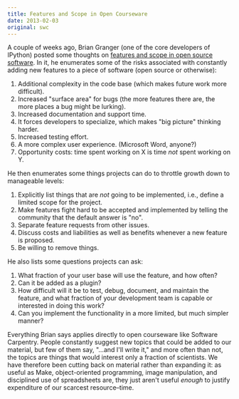 ```yaml
---
title: Features and Scope in Open Courseware
date: 2013-02-03
original: swc
---
```


<p>A couple of weeks ago, Brian Granger (one of the core developers of IPython) posted some thoughts on <a href="http://brianegranger.com/?p=249">features and scope in open source software</a>.  In it, he enumerates some of the risks associated with constantly adding new features to a piece of software (open source or otherwise):</p>

<ol>
  <li>Additional complexity in the code base (which makes future work more difficult).</li>
  <li>Increased "surface area" for bugs (the more features there are, the more places a bug might be lurking).</li>
  <li>Increased documentation and support time.</li>
  <li>It forces developers to specialize, which makes "big picture" thinking harder.</li>
  <li>Increased testing effort.</li>
  <li>A more complex user experience.  (Microsoft Word, anyone?)</li>
  <li>Opportunity costs: time spent working on X is time <em>not</em> spent working on Y.</li>
</ol>

<p>He then enumerates some things projects can do to throttle growth down to manageable levels:</p>

<ol>
  <li>Explicitly list things that are <em>not</em> going to be implemented, i.e., define a limited scope for the project.</li>
  <li>Make features fight hard to be accepted and implemented by telling the community that the default answer is "no".</li>
  <li>Separate feature requests from other issues.</li>
  <li>Discuss costs and liabilities as well as benefits whenever a new feature is proposed.</li>
  <li>Be willing to remove things.</li>
</ol>

<p>He also lists some questions projects can ask:</p>

<ol>
  <li>What fraction of your user base will use the feature, and how often?</li>
  <li>Can it be added as a plugin?</li>
  <li>How difficult will it be to test, debug, document, and maintain the feature, and what fraction of your development team is capable or interested in doing this work?</li>
  <li>Can you implement the functionality in a more limited, but much simpler manner?</li>
</ol>

<p>Everything Brian says applies directly to open courseware like Software Carpentry.  People constantly suggest new topics that could be added to our material, but few of them say, "…and I'll write it," and more often than not, the topics are things that would interest only a fraction of scientists.  We have therefore been cutting back on material rather than expanding it: as useful as Make, object-oriented programming, image manipulation, and disciplined use of spreadsheets are, they just aren't useful <em>enough</em> to justify expenditure of our scarcest resource–time.</p>

